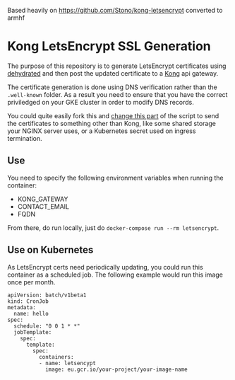 
Based heavily on https://github.com/Stono/kong-letsencrypt converted to armhf

# Kong LetsEncrypt SSL Generation
The purpose of this repository is to generate LetsEncrypt certificates using [dehydrated](https://github.com/lukas2511/dehydrated) and then post the updated certificate to a [Kong](https://getkong.org/) api gateway.

The certificate generation is done using DNS verification rather than the `.well-known` folder.  As a result you need to ensure that you have the correct priviledged on your GKE cluster in order to modify DNS records.

You could quite easily fork this and [change this part](scripts/provision.sh#29) of the script to send the certificates to something other than Kong, like some shared storage your NGINX server uses, or a Kubernetes secret used on ingress termination.

## Use
You need to specify the following environment variables when running the container:

  - KONG_GATEWAY
  - CONTACT_EMAIL
  - FQDN

From there, do run locally, just do `docker-compose run --rm letsencrypt`.

## Use on Kubernetes
As LetsEncrypt certs need periodically updating, you could run this container as a scheduled job.  The following example would run this image once per month.

```
apiVersion: batch/v1beta1
kind: CronJob
metadata:
  name: hello
spec:
  schedule: "0 0 1 * *"
  jobTemplate:
    spec:
      template:
        spec:
          containers:
          - name: letsencypt
            image: eu.gcr.io/your-project/your-image-name
